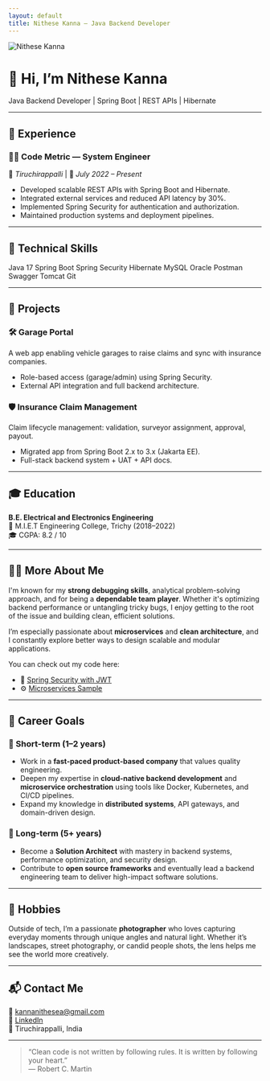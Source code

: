 ```yaml
---
layout: default
title: Nithese Kanna – Java Backend Developer
---
```


<div class="profile">
  <img src="{{ site.baseurl }}/assets/img/profile.jpg" alt="Nithese Kanna" class="profile-img" />
  <h1>👋 Hi, I’m <span class="highlight">Nithese Kanna</span></h1>
  <p class="subtitle">Java Backend Developer | Spring Boot | REST APIs | Hibernate</p>
</div>

---

## 💼 Experience

### 🧑‍💻 Code Metric — System Engineer  
📍 *Tiruchirappalli* | 📅 *July 2022 – Present*

- Developed scalable REST APIs with Spring Boot and Hibernate.
- Integrated external services and reduced API latency by 30%.
- Implemented Spring Security for authentication and authorization.
- Maintained production systems and deployment pipelines.

---

## 🧠 Technical Skills

<div class="skills">
  <span>Java 17</span>
  <span>Spring Boot</span>
  <span>Spring Security</span>
  <span>Hibernate</span>
  <span>MySQL</span>
  <span>Oracle</span>
  <span>Postman</span>
  <span>Swagger</span>
  <span>Tomcat</span>
  <span>Git</span>
</div>

---

## 🚀 Projects

### 🛠 Garage Portal  
A web app enabling vehicle garages to raise claims and sync with insurance companies.

- Role-based access (garage/admin) using Spring Security.
- External API integration and full backend architecture.

### 🛡 Insurance Claim Management  
Claim lifecycle management: validation, surveyor assignment, approval, payout.

- Migrated app from Spring Boot 2.x to 3.x (Jakarta EE).
- Full-stack backend system + UAT + API docs.

---

## 🎓 Education

**B.E. Electrical and Electronics Engineering**  
📍 M.I.E.T Engineering College, Trichy (2018–2022)  
🎓 CGPA: 8.2 / 10

---

## 👨‍💻 More About Me

I'm known for my **strong debugging skills**, analytical problem-solving approach, and for being a **dependable team player**. Whether it's optimizing backend performance or untangling tricky bugs, I enjoy getting to the root of the issue and building clean, efficient solutions.

I’m especially passionate about **microservices** and **clean architecture**, and I constantly explore better ways to design scalable and modular applications.

You can check out my code here:

- 🔐 [Spring Security with JWT](https://github.com/nithesekanna/Spring_security_with_jwt)
- ⚙️ [Microservices Sample](https://github.com/nithesekanna/MicroService)

---

## 🎯 Career Goals

### 📌 Short-term (1–2 years)

- Work in a **fast-paced product-based company** that values quality engineering.
- Deepen my expertise in **cloud-native backend development** and **microservice orchestration** using tools like Docker, Kubernetes, and CI/CD pipelines.
- Expand my knowledge in **distributed systems**, API gateways, and domain-driven design.

### 🚀 Long-term (5+ years)

- Become a **Solution Architect** with mastery in backend systems, performance optimization, and security design.
- Contribute to **open source frameworks** and eventually lead a backend engineering team to deliver high-impact software solutions.

---

## 🎨 Hobbies

Outside of tech, I’m a passionate **photographer** who loves capturing everyday moments through unique angles and natural light. Whether it’s landscapes, street photography, or candid people shots, the lens helps me see the world more creatively.

---

## 📬 Contact Me

📧 [kannanithesea@gmail.com](mailto:kannanithesea@gmail.com)  
🔗 [LinkedIn](https://www.linkedin.com/in/nithese-kanna)  
📍 Tiruchirappalli, India

---

> “Clean code is not written by following rules. It is written by following your heart.”  
> — Robert C. Martin

